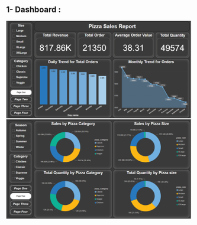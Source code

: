 ## 1- Dashboard :
</p>
  <p float="left">
  <img src='Dashboard\Screen one.png' width='500'/>
  <img src='Dashboard\Screen two.png'  width='500'/>
</p>
